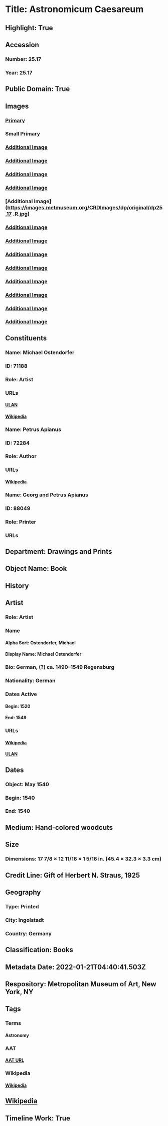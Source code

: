 # Title: Astronomicum Caesareum
## Highlight: True
## Accession
### Number: 25.17
### Year: 25.17
## Public Domain: True
## Images
### [Primary](https://images.metmuseum.org/CRDImages/dp/original/DP-18111-001.jpg)
### [Small Primary](https://images.metmuseum.org/CRDImages/dp/web-large/DP-18111-001.jpg)
### [Additional Image](https://images.metmuseum.org/CRDImages/dp/original/DP-19199-001.jpg)
### [Additional Image](https://images.metmuseum.org/CRDImages/dp/original/DP-19199-002.jpg)
### [Additional Image](https://images.metmuseum.org/CRDImages/dp/original/DP-21685-001.jpg)
### [Additional Image](https://images.metmuseum.org/CRDImages/dp/original/dp25.17.R.jpg)
### [Additional Image](https://images.metmuseum.org/CRDImages/dp/original/dp25.17 .R.jpg)
### [Additional Image](https://images.metmuseum.org/CRDImages/dp/original/DT5527.jpg)
### [Additional Image](https://images.metmuseum.org/CRDImages/dp/original/DT5528.jpg)
### [Additional Image](https://images.metmuseum.org/CRDImages/dp/original/DT5529.jpg)
### [Additional Image](https://images.metmuseum.org/CRDImages/dp/original/DT5530.jpg)
### [Additional Image](https://images.metmuseum.org/CRDImages/dp/original/DT658.jpg)
### [Additional Image](https://images.metmuseum.org/CRDImages/dp/original/MM84053.jpg)
### [Additional Image](https://images.metmuseum.org/CRDImages/dp/original/MM84067.jpg)
### [Additional Image](https://images.metmuseum.org/CRDImages/dp/original/MM84040.jpg)
## Constituents
### Name: Michael Ostendorfer
### ID: 71188
### Role: Artist
### URLs
#### [ULAN](http://vocab.getty.edu/page/ulan/500028338)
#### [Wikipedia](https://www.wikidata.org/wiki/Q1928779)
### Name: Petrus Apianus
### ID: 72284
### Role: Author
### URLs
#### [Wikipedia](https://www.wikidata.org/wiki/Q58662)
### Name: Georg and Petrus Apianus
### ID: 88049
### Role: Printer
### URLs
## Department: Drawings and Prints
## Object Name: Book
## History
## Artist
### Role: Artist
### Name
#### Alpha Sort: Ostendorfer, Michael
#### Display Name: Michael Ostendorfer
### Bio: German, (?) ca. 1490–1549 Regensburg
### Nationality: German
### Dates Active
#### Begin: 1520
#### End: 1549
### URLs
#### [Wikipedia](https://www.wikidata.org/wiki/Q1928779)
#### [ULAN](http://vocab.getty.edu/page/ulan/500028338)
## Dates
### Object: May 1540
### Begin: 1540
### End: 1540
## Medium: Hand-colored woodcuts
## Size
### Dimensions: 17 7/8 × 12 11/16 × 1 5/16 in. (45.4 × 32.3 × 3.3 cm)
## Credit Line: Gift of Herbert N. Straus, 1925
## Geography
### Type: Printed
### City: Ingolstadt
### Country: Germany
## Classification: Books
## Metadata Date: 2022-01-21T04:40:41.503Z
## Respository: Metropolitan Museum of Art, New York, NY
## Tags
### Terms
#### Astronomy
### AAT
#### [AAT URL](http://vocab.getty.edu/page/aat/300054534)
### Wikipedia
#### [Wikipedia]()
## [Wikipedia](https://www.wikidata.org/wiki/Q20054562)
## Timeline Work: True